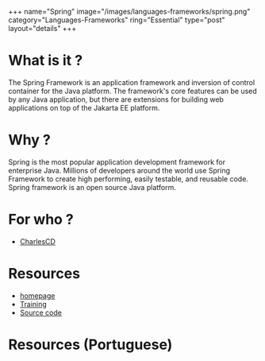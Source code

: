 +++
name="Spring"
image="/images/languages-frameworks/spring.png"
category="Languages-Frameworks"
ring="Essential"
type="post"
layout="details"
+++

# What is it ?

The Spring Framework is an application framework and inversion of control container for the Java platform. The framework's core features can be used by any Java application, but there are extensions for building web applications on top of the Jakarta EE platform.


# Why ?

Spring is the most popular application development framework for enterprise Java. Millions of developers around the world use Spring Framework to create high performing, easily testable, and reusable code. Spring framework is an open source Java platform.


# For who ?
* [CharlesCD](https://charlescd.io/)

# Resources
* [homepage](https://spring.io/)
* [Training](https://spring.io/training)
* [Source code](https://github.com/spring-projects/spring-framework)


# Resources (Portuguese)

